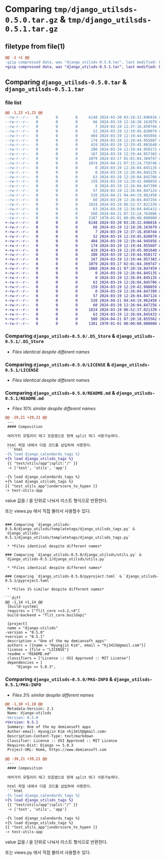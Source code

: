# Comparing `tmp/django_utilsds-0.5.0.tar.gz` & `tmp/django_utilsds-0.5.1.tar.gz`

## filetype from file(1)

```diff
@@ -1 +1 @@
-gzip compressed data, was "django_utilsds-0.5.0.tar", last modified: Fri Jan  1 00:00:00 2016, max compression
+gzip compressed data, was "django_utilsds-0.5.1.tar", last modified: Fri Jan  1 00:00:00 2016, max compression
```

## Comparing `django_utilsds-0.5.0.tar` & `django_utilsds-0.5.1.tar`

### file list

```diff
@@ -1,23 +1,23 @@
--rw-r--r--   0        0        0     6148 2024-03-20 03:28:32.696016 django_utilsds-0.5.0/.DS_Store
--rw-r--r--   0        0        0       66 2024-03-19 12:18:20.163079 django_utilsds-0.5.0/.gitattributes
--rw-r--r--   0        0        0        7 2024-03-19 12:37:16.850744 django_utilsds-0.5.0/.gitignore
--rw-r--r--   0        0        0       52 2024-03-19 12:19:45.020079 django_utilsds-0.5.0/.idea/.gitignore
--rw-r--r--   0        0        0      404 2024-03-19 12:19:44.945056 django_utilsds-0.5.0/.idea/django-utilsds.iml
--rw-r--r--   0        0        0      174 2024-03-19 12:19:44.955607 django_utilsds-0.5.0/.idea/inspectionProfiles/profiles_settings.xml
--rw-r--r--   0        0        0      419 2024-03-19 12:29:45.901640 django_utilsds-0.5.0/.idea/misc.xml
--rw-r--r--   0        0        0      280 2024-03-19 12:19:44.950172 django_utilsds-0.5.0/.idea/modules.xml
--rw-r--r--   0        0        0      167 2024-03-19 12:19:44.957383 django_utilsds-0.5.0/.idea/vcs.xml
--rw-r--r--   0        0        0     1079 2024-03-17 02:01:04.369747 django_utilsds-0.5.0/LICENSE
--rw-r--r--   0        0        0     1074 2024-04-21 07:15:24.759748 django_utilsds-0.5.0/README.md
--rw-r--r--   0        0        0        0 2024-03-19 12:26:04.845135 django_utilsds-0.5.0/__init__.py
--rw-r--r--   0        0        0        0 2024-03-19 12:26:04.845135 django_utilsds-0.5.0/django_utilsds/__init__.py
--rw-r--r--   0        0        0       63 2024-03-19 12:26:04.845706 django_utilsds-0.5.0/django_utilsds/admin.py
--rw-r--r--   0        0        0      159 2024-03-19 12:29:42.988859 django_utilsds-0.5.0/django_utilsds/apps.py
--rw-r--r--   0        0        0        0 2024-03-19 12:26:04.847399 django_utilsds-0.5.0/django_utilsds/migrations/__init__.py
--rw-r--r--   0        0        0       57 2024-03-19 12:26:04.847124 django_utilsds-0.5.0/django_utilsds/models.py
--rw-r--r--   0        0        0      520 2024-04-21 04:44:19.962450 django_utilsds-0.5.0/django_utilsds/templatetags/django_utilsds_tags.py
--rw-r--r--   0        0        0       60 2024-03-19 12:26:04.847256 django_utilsds-0.5.0/django_utilsds/tests.py
--rw-r--r--   0        0        0     1824 2024-03-19 06:52:37.021339 django_utilsds-0.5.0/django_utilsds/utils.py
--rw-r--r--   0        0        0       63 2024-03-19 12:26:04.845433 django_utilsds-0.5.0/django_utilsds/views.py
--rw-r--r--   0        0        0      580 2024-04-21 07:15:24.763886 django_utilsds-0.5.0/pyproject.toml
--rw-r--r--   0        0        0     1387 1970-01-01 00:00:00.000000 django_utilsds-0.5.0/PKG-INFO
+-rw-r--r--   0        0        0     6148 2024-03-20 03:28:32.696016 django_utilsds-0.5.1/.DS_Store
+-rw-r--r--   0        0        0       66 2024-03-19 12:18:20.163079 django_utilsds-0.5.1/.gitattributes
+-rw-r--r--   0        0        0        7 2024-03-19 12:37:16.850744 django_utilsds-0.5.1/.gitignore
+-rw-r--r--   0        0        0       52 2024-03-19 12:19:45.020079 django_utilsds-0.5.1/.idea/.gitignore
+-rw-r--r--   0        0        0      404 2024-03-19 12:19:44.945056 django_utilsds-0.5.1/.idea/django-utilsds.iml
+-rw-r--r--   0        0        0      174 2024-03-19 12:19:44.955607 django_utilsds-0.5.1/.idea/inspectionProfiles/profiles_settings.xml
+-rw-r--r--   0        0        0      419 2024-03-19 12:29:45.901640 django_utilsds-0.5.1/.idea/misc.xml
+-rw-r--r--   0        0        0      280 2024-03-19 12:19:44.950172 django_utilsds-0.5.1/.idea/modules.xml
+-rw-r--r--   0        0        0      167 2024-03-19 12:19:44.957383 django_utilsds-0.5.1/.idea/vcs.xml
+-rw-r--r--   0        0        0     1079 2024-03-17 02:01:04.369747 django_utilsds-0.5.1/LICENSE
+-rw-r--r--   0        0        0     1068 2024-04-21 07:20:18.847459 django_utilsds-0.5.1/README.md
+-rw-r--r--   0        0        0        0 2024-03-19 12:26:04.845135 django_utilsds-0.5.1/__init__.py
+-rw-r--r--   0        0        0        0 2024-03-19 12:26:04.845135 django_utilsds-0.5.1/django_utilsds/__init__.py
+-rw-r--r--   0        0        0       63 2024-03-19 12:26:04.845706 django_utilsds-0.5.1/django_utilsds/admin.py
+-rw-r--r--   0        0        0      159 2024-03-19 12:29:42.988859 django_utilsds-0.5.1/django_utilsds/apps.py
+-rw-r--r--   0        0        0        0 2024-03-19 12:26:04.847399 django_utilsds-0.5.1/django_utilsds/migrations/__init__.py
+-rw-r--r--   0        0        0       57 2024-03-19 12:26:04.847124 django_utilsds-0.5.1/django_utilsds/models.py
+-rw-r--r--   0        0        0      520 2024-04-21 04:44:19.962450 django_utilsds-0.5.1/django_utilsds/templatetags/django_utilsds_tags.py
+-rw-r--r--   0        0        0       60 2024-03-19 12:26:04.847256 django_utilsds-0.5.1/django_utilsds/tests.py
+-rw-r--r--   0        0        0     1824 2024-03-19 06:52:37.021339 django_utilsds-0.5.1/django_utilsds/utils.py
+-rw-r--r--   0        0        0       63 2024-03-19 12:26:04.845433 django_utilsds-0.5.1/django_utilsds/views.py
+-rw-r--r--   0        0        0      580 2024-04-21 07:20:18.855562 django_utilsds-0.5.1/pyproject.toml
+-rw-r--r--   0        0        0     1381 1970-01-01 00:00:00.000000 django_utilsds-0.5.1/PKG-INFO
```

### Comparing `django_utilsds-0.5.0/.DS_Store` & `django_utilsds-0.5.1/.DS_Store`

 * *Files identical despite different names*

### Comparing `django_utilsds-0.5.0/LICENSE` & `django_utilsds-0.5.1/LICENSE`

 * *Files identical despite different names*

### Comparing `django_utilsds-0.5.0/README.md` & `django_utilsds-0.5.1/README.md`

 * *Files 10% similar despite different names*

```diff
@@ -29,21 +29,21 @@
 ---
 #### Composition
 
 여러가지 유틸리티 태그 모음앱으로 현재 split 태그 사용가능하다.
 
 html 파일 내에서 다음 코드를 삽입하여 사용한다.  
 ```html  
-{% load django_calendards_tags %}
+{% load django_utilsds_tags %}
 {{ "test/utils/app"|split:"/" }}
 -> ['test', 'utils', 'app']
 ```
 
 ```html
-{% load django_calendards_tags %}
+{% load django_utilsds_tags %}
 {{ "test_utils_app"|underscore_to_hypen }}
 -> test-utils-app
 ```  
 
 value 값을 / 을 단위로 나눠서 리스트 형식으로 반환한다.
 
 또는 views.py 에서 직접 불러서 사용할수 있다.
```

### Comparing `django_utilsds-0.5.0/django_utilsds/templatetags/django_utilsds_tags.py` & `django_utilsds-0.5.1/django_utilsds/templatetags/django_utilsds_tags.py`

 * *Files identical despite different names*

### Comparing `django_utilsds-0.5.0/django_utilsds/utils.py` & `django_utilsds-0.5.1/django_utilsds/utils.py`

 * *Files identical despite different names*

### Comparing `django_utilsds-0.5.0/pyproject.toml` & `django_utilsds-0.5.1/pyproject.toml`

 * *Files 1% similar despite different names*

```diff
@@ -1,14 +1,14 @@
 [build-system]
 requires = ["flit_core >=3.2,<4"]
 build-backend = "flit_core.buildapi"
 
 [project]
 name = "django-utilsds"
-version = "0.5.0"
+version = "0.5.1"
 description = "One of the my demiansoft apps"
 authors = [{name = "Hyungjin Kim", email = "hj3415@gmail.com"}]
 license = {file = "LICENSE"}
 readme = "README.md"
 classifiers = ["License :: OSI Approved :: MIT License"]
 dependencies = [
     "Django >= 5.0.3",
```

### Comparing `django_utilsds-0.5.0/PKG-INFO` & `django_utilsds-0.5.1/PKG-INFO`

 * *Files 3% similar despite different names*

```diff
@@ -1,10 +1,10 @@
 Metadata-Version: 2.1
 Name: django-utilsds
-Version: 0.5.0
+Version: 0.5.1
 Summary: One of the my demiansoft apps
 Author-email: Hyungjin Kim <hj3415@gmail.com>
 Description-Content-Type: text/markdown
 Classifier: License :: OSI Approved :: MIT License
 Requires-Dist: Django >= 5.0.3
 Project-URL: Home, https://www.demiansoft.com
 
@@ -39,21 +39,21 @@
 ---
 #### Composition
 
 여러가지 유틸리티 태그 모음앱으로 현재 split 태그 사용가능하다.
 
 html 파일 내에서 다음 코드를 삽입하여 사용한다.  
 ```html  
-{% load django_calendards_tags %}
+{% load django_utilsds_tags %}
 {{ "test/utils/app"|split:"/" }}
 -> ['test', 'utils', 'app']
 ```
 
 ```html
-{% load django_calendards_tags %}
+{% load django_utilsds_tags %}
 {{ "test_utils_app"|underscore_to_hypen }}
 -> test-utils-app
 ```  
 
 value 값을 / 을 단위로 나눠서 리스트 형식으로 반환한다.
 
 또는 views.py 에서 직접 불러서 사용할수 있다.
```

